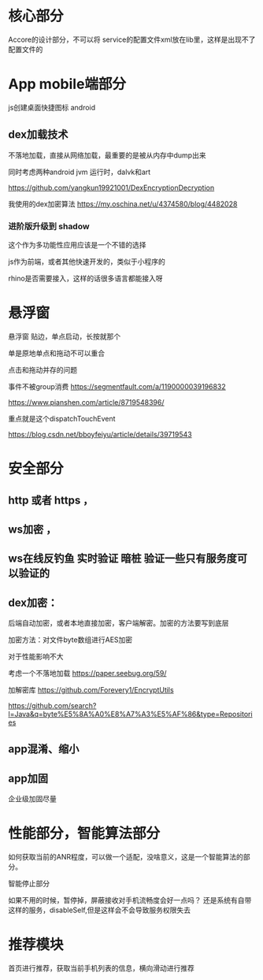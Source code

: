 # 核心部分
Accore的设计部分，不可以将 service的配置文件xml放在lib里，这样是出现不了配置文件的


# App mobile端部分
js创建桌面快捷图标 android 



## dex加载技术 

不落地加载，直接从网络加载，最重要的是被从内存中dump出来

同时考虑两种android jvm 运行时，dalvk和art

https://github.com/yangkun19921001/DexEncryptionDecryption

我使用的dex加密算法 https://my.oschina.net/u/4374580/blog/4482028



### 进阶版升级到 shadow

这个作为多功能性应用应该是一个不错的选择

js作为前端，或者其他快速开发的，类似于小程序的

rhino是否需要接入，这样的话很多语言都能接入呀



# 悬浮窗

悬浮窗  贴边，单点启动，长按就那个

单是原地单点和拖动不可以重合

点击和拖动并存的问题 

事件不被group消费 https://segmentfault.com/a/1190000039196832

https://www.pianshen.com/article/8719548396/

重点就是这个dispatchTouchEvent

https://blog.csdn.net/bboyfeiyu/article/details/39719543









# 安全部分

## http 或者 https ，

## ws加密 ， 

## ws在线反钓鱼 实时验证 暗桩 验证一些只有服务度可以验证的

## dex加密：

后端自动加密，或者本地直接加密，客户端解密。加密的方法要写到底层 

加密方法：对文件byte数组进行AES加密

对于性能影响不大

考虑一个不落地加载 https://paper.seebug.org/59/  

加解密库 https://github.com/Forevery1/EncryptUtils

https://github.com/search?l=Java&q=byte%E5%8A%A0%E8%A7%A3%E5%AF%86&type=Repositories

## app混淆、缩小

## app加固

企业级加固尽量





# 性能部分，智能算法部分

如何获取当前的ANR程度，可以做一个适配，没啥意义，这是一个智能算法的部分。

智能停止部分

如果不用的时候，暂停掉，屏蔽接收对手机流畅度会好一点吗？ 还是系统有自带这样的服务，disableSelf,但是这样会不会导致服务权限失去



# 推荐模块

首页进行推荐，获取当前手机列表的信息，横向滑动进行推荐



